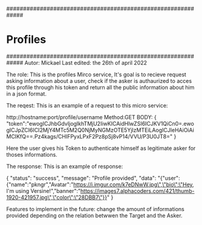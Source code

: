 #############################################################
#                         Profiles                          #
#############################################################
Autor: Mickael
Last edited: the 26th of april 2022

The role:
This is the profiles Mirco service,
It's goal is to recieve request asking information about a user, 
check if the asker is authaurized to acces this profile through his token and
return all the public information about him in a json format.

The reqest:
This is an example of a request to this micro service:

http://hostname:port/profile/username
Method:GET
BODY:
{
"token":"ewogICJhbGdvIjogIkhTMjU2IiwKICAidHlwZSI6ICJKV1QiCn0=.ewogICJpZCI6ICI2MjY4MTc5M2Q0NjMyNGMzOTE5YjIzMTEiLAogICJleHAiOiAiMCIKfQ==.Pz4kags/CHIFPyxLPxF2Pz8pSj8vP14/VVU/P3U0JT8="
}

Here the user gives his Token to authenticate himself as legitimate asker for thoses informations.

The response:
This is an example of response:

{
    "status": "success",
    "message": "Profile provided",
    "data": "{\"user\":{\"name\":\"pkngr\",\"Avatar\":\"https://i.imgur.com/k7eDNwW.jpg\",\"bio\":\"Hey, I'm using Versine!\",\"banner\":\"https://images7.alphacoders.com/421/thumb-1920-421957.jpg\",\"color\":\"28DBB7\"}}"
}

Features to implement in the future:
change the amount of informations provided depending on the relation betwwen the Target and the Asker.


